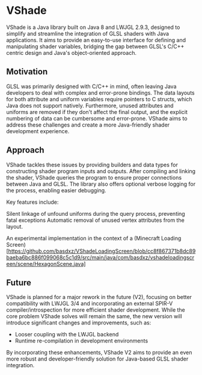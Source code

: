 # VShade

VShade is a Java library built on Java 8 and LWJGL 2.9.3, designed to simplify and streamline the integration of GLSL shaders with Java applications.
It aims to provide an easy-to-use interface for defining and manipulating shader variables, bridging the gap between GLSL's C/C++ centric design and Java's object-oriented approach.

## Motivation

GLSL was primarily designed with C/C++ in mind, often leaving Java developers to deal with complex and error-prone bindings.
The data layouts for both attribute and uniform variables require pointers to C structs, which Java does not support natively.
Furthermore, unused attributes and uniforms are removed if they don't affect the final output, and the explicit numbering of data can be cumbersome and error-prone.
VShade aims to address these challenges and create a more Java-friendly shader development experience.

## Approach

VShade tackles these issues by providing builders and data types for constructing shader program inputs and outputs.
After compiling and linking the shader, VShade queries the program to ensure proper connections between Java and GLSL.
The library also offers optional verbose logging for the process, enabling easier debugging.

Key features include:

Silent linkage of unfound uniforms during the query process, preventing fatal exceptions
Automatic removal of unused vertex attributes from the layout.

An experimental implementation in the context of a (Minecraft Loading Screen)[https://github.com/basdxz/VShadeLoadingScreen/blob/cc8f867371b8dc89baeba6bc886f099068c5c1d9/src/main/java/com/basdxz/vshadeloadingscreen/scene/HexagonScene.java] 

## Future

VShade is planned for a major rework in the future (V2), focusing on better compatibility with LWJGL 3/4 and incorporating an external SPIR-V compiler/introspection for more efficient shader development.
While the core problem VShade solves will remain the same, the new version will introduce significant changes and improvements, such as:

- Looser coupling with the LWJGL backend
- Runtime re-compilation in development environments

By incorporating these enhancements, VShade V2 aims to provide an even more robust and developer-friendly solution for Java-based GLSL shader integration.
